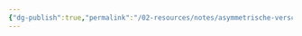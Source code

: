 ```yaml
---
{"dg-publish":true,"permalink":"/02-resources/notes/asymmetrische-verschluesselung/","tags":["encryption","decryption","empty"],"noteIcon":"","updated":"2024-07-16T16:34:05.000+02:00"}
---
```


